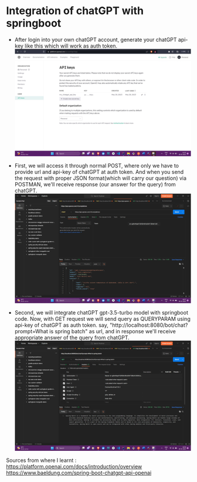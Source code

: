 # Integration of chatGPT with springboot

- After login into your own chatGPT account, generate your chatGPT api-key like this which will work as auth token.
![](https://github.com/AadityaUoHyd/chatGPT_springboot_integration/blob/master/API%20keys.jpg)

- First, we will access it through normal POST, where only we have to provide url and api-key of chatGPT at auth token.
And when you send the request with proper JSON format(which will carry our question) via POSTMAN, we'll receive response (our answer for the query) from chatGPT.
![](https://github.com/AadityaUoHyd/chatGPT_springboot_integration/blob/master/PostReq.jpg)


- Second, we will integrate chatGPT gpt-3.5-turbo model with springboot code. Now, with GET request we will send query as QUERYPARAM using api-key of chatGPT as auth token.
say, "http://localhost:8080/bot/chat?prompt=What is spring batch" as url, and in response we'll receive appropriate answer of the query from chatGPT.
![](https://github.com/AadityaUoHyd/chatGPT_springboot_integration/blob/master/GetReq.jpg)

Sources from where I learnt : <br>
https://platform.openai.com/docs/introduction/overview <br>
https://www.baeldung.com/spring-boot-chatgpt-api-openai 
